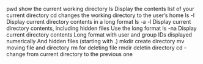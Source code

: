 pwd show the current working directory
ls Display the contents list of your current directory
cd changes the working directory to the user’s home
ls -l Display current directory contents in a long format
ls -a -l Display current directory contents, including hidden files Use the long format
ls -na Display current directory contents Long format with user and group IDs displayed numerically And hidden files (starting with .)
mkdir create directory
mv moving file and directory
rm for deleting file
rmdir deletin directory
cd - change from current directory to the previous one
